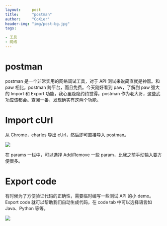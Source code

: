 ```yaml
---
layout:     post
title:      "postman"
author:     "CoXier"
header-img: "img/post-bg.jpg"
tags:

- 工具
- 网络
---
```


# postman

postman 是一个非常实用的网络调试工具，对于 API 测试来说简直就是神器。和 paw 相比，postman 跨平台，而且免费。今天刚好看到 paw，了解到 paw 强大的 Import 和 Export 功能，我心里隐隐约约觉得，postman 作为老大哥，这些武功应该都会。查阅一番，发现确实有这两个功能。

# Import cUrl

从 Chrome，charles 导出 cUrl，然后即可直接导入 postman。



![](http://ofqrfk7np.bkt.clouddn.com/postman_import.png)

在 params 一栏中，可以选择 Add/Remove 一些 param，比我之前手动输入要方便很多。

# Export code

有时候为了方便验证代码的正确性，需要临时编写一些测试 API 的小 demo。Export code 就可以帮助我们自动生成代码，在 code tab 中可以选择语言如 Java、Python 等等。

![](http://ofqrfk7np.bkt.clouddn.com/postman_export.jpg)